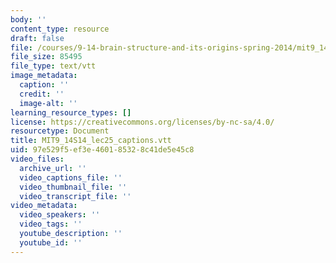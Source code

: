 ```yaml
---
body: ''
content_type: resource
draft: false
file: /courses/9-14-brain-structure-and-its-origins-spring-2014/mit9_14s14_lec25_captions.vtt
file_size: 85495
file_type: text/vtt
image_metadata:
  caption: ''
  credit: ''
  image-alt: ''
learning_resource_types: []
license: https://creativecommons.org/licenses/by-nc-sa/4.0/
resourcetype: Document
title: MIT9_14S14_lec25_captions.vtt
uid: 97e529f5-ef3e-4601-8532-8c41de5e45c8
video_files:
  archive_url: ''
  video_captions_file: ''
  video_thumbnail_file: ''
  video_transcript_file: ''
video_metadata:
  video_speakers: ''
  video_tags: ''
  youtube_description: ''
  youtube_id: ''
---
```

